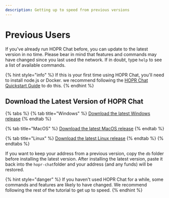 ```yaml
---
description: Getting up to speed from previous versions
---
```


# Previous Users

If you've already run HOPR Chat before, you can update to the latest version in no time. Please bear in mind that features and commands may have changed since you last used the network. If in doubt, type `help` to see a list of available commands.

{% hint style="info" %}
If this is your first time using HOPR Chat, you'll need to install node.js or Docker. we recommend following the [HOPR Chat Quickstart Guide](https://docs.hoprnet.org/home/getting-started/hopr-chat/quickstart) to do this.
{% endhint %}

## Download the Latest Version of HOPR Chat

{% tabs %}
{% tab title="Windows" %}
[Download the latest Windows release](https://github.com/hoprnet/hopr-chat/releases/download/v1.17.0-alpha.basodino.rc-1/hopr-chat-nodebin-windows.zip)
{% endtab %}

{% tab title="MacOS" %}
[Download the latest MacOS release](https://github.com/hoprnet/hopr-chat/releases/tag/v1.17.0-alpha.basodino.rc-1)
{% endtab %}

{% tab title="Linux" %}
[Download the latest Linux release](https://github.com/hoprnet/hopr-chat/releases/download/v1.17.0-alpha.basodino.rc-1/hopr-chat-nodebin-linux.zip)
{% endtab %}
{% endtabs %}

If you want to keep your address from a previous version, copy the `db` folder before installing the latest version. After installing the latest version, paste it back into the `hopr-chat`folder and your address \(and any funds\) will be restored.

{% hint style="danger" %}
If you haven't used HOPR Chat for a while, some commands and features are likely to have changed. We recommend following the rest of the tutorial to get up to speed.
{% endhint %}

